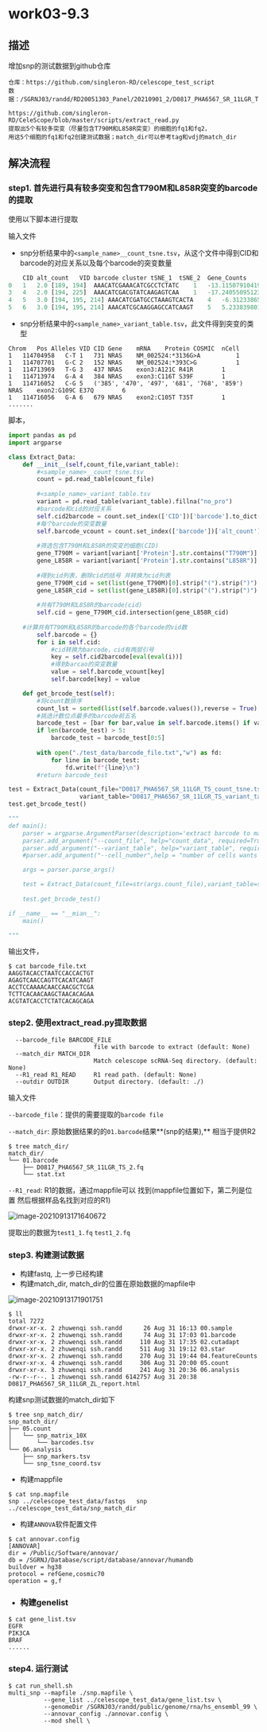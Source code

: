 # work03-9.3

## 描述

增加snp的测试数据到github仓库

```apl
仓库：https://github.com/singleron-RD/celescope_test_script
数据：/SGRNJ03/randd/RD20051303_Panel/20210901_2/D0817_PHA6567_SR_11LGR_TS

https://github.com/singleron-RD/CeleScope/blob/master/scripts/extract_read.py  
提取出5个有较多突变（尽量包含T790M和L858R突变）的细胞的fq1和fq2，
用这5个细胞的fq1和fq2创建测试数据；match_dir可以参考tag和vdj的match_dir
```

## 解决流程

### step1. 首先进行具有较多突变和包含T790M和L858R突变的barcode的提取

使用以下脚本进行提取

输入文件

- snp分析结果中的`<sample_name>__count_tsne.tsv`，从这个文件中得到CID和barcode的对应关系以及每个barcode的突变数量

```python
	CID	alt_count	VID	barcode	cluster	tSNE_1	tSNE_2	Gene_Counts
0	1	2.0	[189, 194]	AAACATCGAAACATCGCCTCTATC	1	-13.115079104195699	-16.3938413442029	2227
3	4	2.0	[194, 225]	AAACATCGACGTATCAAGAGTCAA	1	-17.2405509512317	-9.58486363185642	2454
4	5	3.0	[194, 195, 214]	AAACATCGATGCCTAAAGTCACTA	4	-6.312338659492969	15.6323557309553	1384
5	6	3.0	[194, 195, 214]	AAACATCGCAAGGAGCCATCAAGT	5	5.23383980122655	26.6677560190516	311
```

- snp分析结果中的`<sample_name>_variant_table.tsv`，此文件得到突变的类型

```shell
Chrom	Pos	Alleles	VID	CID	Gene	mRNA	Protein	COSMIC	nCell
1	114704958	C-T	1	731	NRAS	NM_002524:*3136G>A			1
1	114707701	G-C	2	152	NRAS	NM_002524:*393C>G			1
1	114713969	T-G	3	437	NRAS	exon3:A121C	R41R		1
1	114713974	G-A	4	384	NRAS	exon3:C116T	S39F		1
1	114716052	C-G	5	('385', '470', '497', '681', '768', '859')	NRAS	exon2:G109C	E37Q		6
1	114716056	G-A	6	679	NRAS	exon2:C105T	T35T		1
.......
```

脚本，

```python
import pandas as pd
import argparse

class Extract_Data:
    def __init__(self,count_file,variant_table):
        #<sample_name>__count_tsne.tsv
        count = pd.read_table(count_file)
        
        #<sample_name>_variant_table.tsv
        variant = pd.read_table(variant_table).fillna("no_pro")
        #barcode和cid的对应关系
        self.cid2barcode = count.set_index(['CID'])['barcode'].to_dict()
        #每个barcode的突变数量
        self.barcode_vcount = count.set_index(['barcode'])['alt_count'].to_dict()
        
        #筛选包含T790M和L858R的突变的细胞(CID)
        gene_T790M = variant[variant['Protein'].str.contains("T790M")].loc[:,"CID"]
        gene_L858R = variant[variant['Protein'].str.contains("L858R")].loc[:,"CID"]
        
        #得到cid列表，删除cid的括号 并转换为cid列表
        gene_T790M_cid = set(list(gene_T790M)[0].strip("(").strip(")").split(","))
        gene_L858R_cid = set(list(gene_L858R)[0].strip("(").strip(")").split(","))
        
        #共有T790M和L858R的barcode(cid)
        self.cid = gene_T790M_cid.intersection(gene_L858R_cid)
       
    #计算共有T790M和L858R的barcode的各个barcode的vid数
        self.barcode = {}
        for i in self.cid:
            #cid转换为barcode，cid有两层引号
            key = self.cid2barcode[eval(eval(i))]
            #得到barcao的突变数量
            value = self.barcode_vcount[key]
            self.barcode[key] = value

    def get_brcode_test(self):
        #将count数排序
        count_lst = sorted(list(self.barcode.values()),reverse = True)
        #挑选计数位点最多的barcode前五名
        barcode_test = [bar for bar,value in self.barcode.items() if value in count_lst[0:5]]
        if len(barcode_test) > 5:
            barcode_test = barcode_test[0:5]
        
        with open("./test_data/barcode_file.txt","w") as fd:
            for line in barcode_test:
                fd.write(f"{line}\n")
        #return barcode_test

test = Extract_Data(count_file="D0817_PHA6567_SR_11LGR_TS_count_tsne.tsv",
                    variant_table="D0817_PHA6567_SR_11LGR_TS_variant_table.tsv")
test.get_brcode_test()

"""
def main():
    parser = argparse.ArgumentParser(description='extract barcode to make test data')
    parser.add_argument("--count_file", help="count_data", required=True)
    parser.add_argument("--variant_table", help="variant_table", required=True)
    #parser.add_argument("--cell_number",help = "number of cells wants to get")

    args = parser.parse_args()

    test = Extract_Data(count_file=str(args.count_file),variant_table=str(args.variant_table))
    
    test.get_brcode_test()

if __name__ == "__mian__":
    main()

"""

```

输出文件，

```shell
$ cat barcode_file.txt 
AAGGTACACCTAATCCACCACTGT
AGAGTCAACCAGTTCACATCAAGT
ACCTCCAAAACAACCAACGCTCGA
TCTTCACAACAAGCTAACACAGAA
ACGTATCACCTCTATCACAGCAGA
```

### step2.  使用extract_read.py提取数据

```shell
  --barcode_file BARCODE_FILE
                        file with barcode to extract (default: None)
  --match_dir MATCH_DIR
                        Match celescope scRNA-Seq directory. (default: None)
  --R1_read R1_READ     R1 read path. (default: None)
  --outdir OUTDIR       Output directory. (default: ./)
```

输入文件

`--barcode_file`：提供的需要提取的`barcode file`

`--match_dir`: 原始数据结果的的`01.barcode`结果**(snp的结果),** 相当于提供R2

```shell
$ tree match_dir/
match_dir/
└── 01.barcode
    ├── D0817_PHA6567_SR_11LGR_TS_2.fq
    └── stat.txt
```

`--R1_read`: R1的数据，通过mappfile可以 找到(mappfile位置如下，第二列是位置 然后根据样品名找到对应的R1)

![image-20210913171640672](https://aironi.oss-cn-beijing.aliyuncs.com/typro_image/image-20210913171640672.png)

提取出的数据为`test1_1.fq` `test1_2.fq`

### step3. 构建测试数据

- 构建fastq, 上一步已经构建
- 构建match_dir, match_dir的位置在原始数据的mapfile中

![image-20210913171901751](https://aironi.oss-cn-beijing.aliyuncs.com/typro_image/image-20210913171901751.png)

```shell
$ ll 
total 7272
drwxr-xr-x. 2 zhuwenqi ssh.randd      26 Aug 31 16:13 00.sample
drwxr-xr-x. 2 zhuwenqi ssh.randd      74 Aug 31 17:03 01.barcode
drwxr-xr-x. 2 zhuwenqi ssh.randd     110 Aug 31 17:35 02.cutadapt
drwxr-xr-x. 2 zhuwenqi ssh.randd     511 Aug 31 19:12 03.star
drwxr-xr-x. 2 zhuwenqi ssh.randd     270 Aug 31 19:44 04.featureCounts
drwxr-xr-x. 4 zhuwenqi ssh.randd     306 Aug 31 20:00 05.count
drwxr-xr-x. 3 zhuwenqi ssh.randd     241 Aug 31 20:36 06.analysis
-rw-r--r--. 1 zhuwenqi ssh.randd 6142757 Aug 31 20:38 D0817_PHA6567_SR_11LGR_ZL_report.html
```

构建snp测试数据的match_dir如下

```shell
$ tree snp_match_dir/
snp_match_dir/
├── 05.count
│   └── snp_matrix_10X
│       └── barcodes.tsv
└── 06.analysis
    ├── snp_markers.tsv
    └── snp_tsne_coord.tsv
```

- 构建mappfile

```shell
$ cat snp.mapfile 
snp	../celescope_test_data/fastqs	snp	../celescope_test_data/snp_match_dir
```

- 构建`ANNOVA`软件配置文件

```shell
$ cat annovar.config 
[ANNOVAR]
dir = /Public/Software/annovar/
db = /SGRNJ/Database/script/database/annovar/humandb
buildver = hg38
protocol = refGene,cosmic70
operation = g,f
```

- ### 构建genelist

```shell
$ cat gene_list.tsv 
EGFR
PIK3CA
BRAF
......
```

### step4. 运行测试

```shell
$ cat run_shell.sh 
multi_snp --mapfile ./snp.mapfile \
          --gene_list ../celescope_test_data/gene_list.tsv \
          --genomeDir /SGRNJ03/randd/public/genome/rna/hs_ensembl_99 \
          --annovar_config ./annovar.config \
          --mod shell \
```

